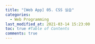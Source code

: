 ```yaml
---
title: "[Web App] 05. CSS 실습"
categories: 
  - Web Programming
last_modified_at: 2021-03-14 15:23:00
toc: true #Table of Contents
comments: true
---
```

